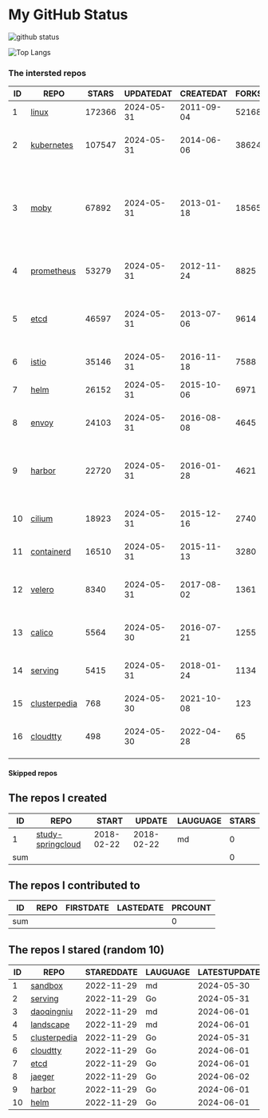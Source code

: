 # My GitHub Status

<img src="https://github-readme-stats-1.yihong0618.vercel.app/api?username=daoqingniu&show_icons=true&&&hide_title=true&count_private=true" alt="github status" />

![Top Langs](https://github-readme-stats-1.yihong0618.vercel.app/api/top-langs/?username=daoqingniu&layout=compact)

<!--START_SECTION:github_repos-->
### The intersted repos
| ID |                              REPO                               | STARS  | UPDATEDAT  | CREATEDAT  | FORKSCOUNT |                                                DESCRIPTIONS                                                |
|----|-----------------------------------------------------------------|--------|------------|------------|------------|------------------------------------------------------------------------------------------------------------|
|  1 | [linux](https://github.com/torvalds/linux)                      | 172366 | 2024-05-31 | 2011-09-04 |      52168 | Linux kernel source tree                                                                                   |
|  2 | [kubernetes](https://github.com/kubernetes/kubernetes)          | 107547 | 2024-05-31 | 2014-06-06 |      38624 | Production-Grade Container Scheduling and Management                                                       |
|  3 | [moby](https://github.com/moby/moby)                            |  67892 | 2024-05-31 | 2013-01-18 |      18565 | The Moby Project - a collaborative project for the container ecosystem to assemble container-based systems |
|  4 | [prometheus](https://github.com/prometheus/prometheus)          |  53279 | 2024-05-31 | 2012-11-24 |       8825 | The Prometheus monitoring system and time series database.                                                 |
|  5 | [etcd](https://github.com/etcd-io/etcd)                         |  46597 | 2024-05-31 | 2013-07-06 |       9614 | Distributed reliable key-value store for the most critical data of a distributed system                    |
|  6 | [istio](https://github.com/istio/istio)                         |  35146 | 2024-05-31 | 2016-11-18 |       7588 | Connect, secure, control, and observe services.                                                            |
|  7 | [helm](https://github.com/helm/helm)                            |  26152 | 2024-05-31 | 2015-10-06 |       6971 | The Kubernetes Package Manager                                                                             |
|  8 | [envoy](https://github.com/envoyproxy/envoy)                    |  24103 | 2024-05-31 | 2016-08-08 |       4645 | Cloud-native high-performance edge/middle/service proxy                                                    |
|  9 | [harbor](https://github.com/goharbor/harbor)                    |  22720 | 2024-05-31 | 2016-01-28 |       4621 | An open source trusted cloud native registry project that stores, signs, and scans content.                |
| 10 | [cilium](https://github.com/cilium/cilium)                      |  18923 | 2024-05-31 | 2015-12-16 |       2740 | eBPF-based Networking, Security, and Observability                                                         |
| 11 | [containerd](https://github.com/containerd/containerd)          |  16510 | 2024-05-31 | 2015-11-13 |       3280 | An open and reliable container runtime                                                                     |
| 12 | [velero](https://github.com/vmware-tanzu/velero)                |   8340 | 2024-05-31 | 2017-08-02 |       1361 | Backup and migrate Kubernetes applications and their persistent volumes                                    |
| 13 | [calico](https://github.com/projectcalico/calico)               |   5564 | 2024-05-30 | 2016-07-21 |       1255 | Cloud native networking and network security                                                               |
| 14 | [serving](https://github.com/knative/serving)                   |   5415 | 2024-05-31 | 2018-01-24 |       1134 | Kubernetes-based, scale-to-zero, request-driven compute                                                    |
| 15 | [clusterpedia](https://github.com/clusterpedia-io/clusterpedia) |    768 | 2024-05-30 | 2021-10-08 |        123 | The Encyclopedia of Kubernetes clusters                                                                    |
| 16 | [cloudtty](https://github.com/cloudtty/cloudtty)                |    498 | 2024-05-30 | 2022-04-28 |         65 | A Friendly Kubernetes CloudShell (Web Terminal) !                                                          |



#### Skipped repos
<!--END_SECTION:github_repos-->

<!--START_SECTION:my_github-->
## The repos I created
| ID  |                                 REPO                                 |   START    |   UPDATE   | LAUGUAGE | STARS |
|-----|----------------------------------------------------------------------|------------|------------|----------|-------|
|   1 | [study-springcloud](https://github.com/daoqingniu/study-springcloud) | 2018-02-22 | 2018-02-22 | md       |     0 |
| sum |                                                                      |            |            |          |     0 |

## The repos I contributed to
| ID  | REPO | FIRSTDATE | LASTEDATE | PRCOUNT |
|-----|------|-----------|-----------|---------|
| sum |      |           |           |       0 |

## The repos I stared (random 10)
| ID |                              REPO                               | STAREDDATE | LAUGUAGE | LATESTUPDATE |
|----|-----------------------------------------------------------------|------------|----------|--------------|
|  1 | [sandbox](https://github.com/cncf/sandbox)                      | 2022-11-29 | md       | 2024-05-30   |
|  2 | [serving](https://github.com/knative/serving)                   | 2022-11-29 | Go       | 2024-05-31   |
|  3 | [daoqingniu](https://github.com/daoqingniu/daoqingniu)          | 2022-11-29 | md       | 2024-06-01   |
|  4 | [landscape](https://github.com/cncf/landscape)                  | 2022-11-29 | md       | 2024-06-01   |
|  5 | [clusterpedia](https://github.com/clusterpedia-io/clusterpedia) | 2022-11-29 | Go       | 2024-05-31   |
|  6 | [cloudtty](https://github.com/cloudtty/cloudtty)                | 2022-11-29 | Go       | 2024-06-01   |
|  7 | [etcd](https://github.com/etcd-io/etcd)                         | 2022-11-29 | Go       | 2024-06-01   |
|  8 | [jaeger](https://github.com/jaegertracing/jaeger)               | 2022-11-29 | Go       | 2024-06-02   |
|  9 | [harbor](https://github.com/goharbor/harbor)                    | 2022-11-29 | Go       | 2024-06-01   |
| 10 | [helm](https://github.com/helm/helm)                            | 2022-11-29 | Go       | 2024-06-01   |

<!--END_SECTION:my_github-->
